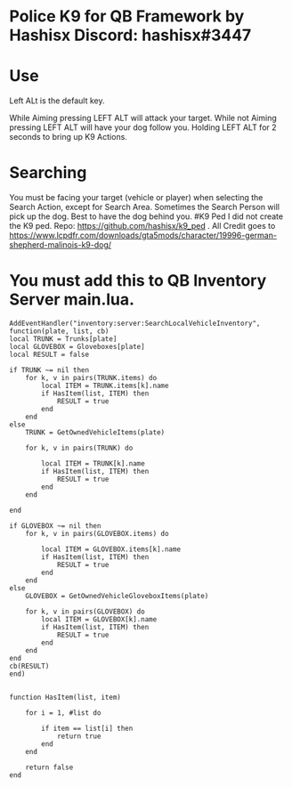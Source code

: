 # Police K9 for QB Framework by Hashisx Discord: hashisx#3447

# Use
Left ALt is the default key.

While Aiming pressing LEFT ALT will attack your target.
While not Aiming pressing LEFT ALT will have your dog follow you.
Holding LEFT ALT for 2 seconds to bring up K9 Actions.

# Searching

 You must be facing your target (vehicle or player) when selecting the Search Action, except for Search Area.
 Sometimes the Search Person will pick up the dog. Best to have the dog behind you.
#K9 Ped
 I did not create the K9 ped. Repo: https://github.com/hashisx/k9_ped . All Credit goes to https://www.lcpdfr.com/downloads/gta5mods/character/19996-german-shepherd-malinois-k9-dog/

# You must add this to QB Inventory Server main.lua.


    AddEventHandler("inventory:server:SearchLocalVehicleInventory", function(plate, list, cb)
    local TRUNK = Trunks[plate]
    local GLOVEBOX = Gloveboxes[plate]
    local RESULT = false

    if TRUNK ~= nil then
        for k, v in pairs(TRUNK.items) do
            local ITEM = TRUNK.items[k].name
            if HasItem(list, ITEM) then
                RESULT = true
            end
        end
    else
        TRUNK = GetOwnedVehicleItems(plate)

        for k, v in pairs(TRUNK) do

            local ITEM = TRUNK[k].name
            if HasItem(list, ITEM) then
                RESULT = true
            end
        end

    end

    if GLOVEBOX ~= nil then
        for k, v in pairs(GLOVEBOX.items) do

            local ITEM = GLOVEBOX.items[k].name
            if HasItem(list, ITEM) then
                RESULT = true
            end
        end
    else
        GLOVEBOX = GetOwnedVehicleGloveboxItems(plate)

        for k, v in pairs(GLOVEBOX) do
            local ITEM = GLOVEBOX[k].name
            if HasItem(list, ITEM) then
                RESULT = true
            end
        end
    end
    cb(RESULT)
    end)
   

    function HasItem(list, item)

        for i = 1, #list do

            if item == list[i] then
                return true
            end
        end

        return false
    end




